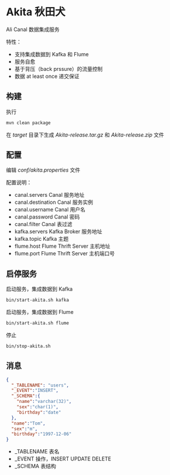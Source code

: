 # Akita 秋田犬
Ali Canal 数据集成服务

特性：

- 支持集成数据到 Kafka 和 Flume
- 服务自愈
- 基于背压（back prssure）的流量控制
- 数据 at least once 递交保证

## 构建

执行

```bash
mvn clean package
```

在 *target* 目录下生成 *Akita-release.tar.gz* 和 *Akita-release.zip* 文件

## 配置

编辑 *conf/akita.properties* 文件

配置说明：

- canal.servers  Canal 服务地址
- canal.destination  Canal 服务实例
- canal.username  Canal 用户名
- canal.password  Canal  密码
- canal.filter  Canal 表过滤
- kafka.servers  Kafka Broker 服务地址
- kafka.topic  Kafka 主题
- flume.host  Flume Thrift Server 主机地址 
- flume.port  Flume Thrift Server 主机端口号

## 启停服务

启动服务，集成数据到 Kafka

```bash
bin/start-akita.sh kafka
```

启动服务，集成数据到 Flume

```bash
bin/start-akita.sh flume
```

停止

```bash
bin/stop-akita.sh
```

## 消息

```json
{
  "_TABLENAME": "users",
  "_EVENT":"INSERT",
  "_SCHEMA":{
    "name":"varchar(32)",
    "sex":"char(1)",
    "birthday":"date"
  },
  "name":"Tom",
  "sex":"m",
  "birthday":"1997-12-06"
}
```

 - _TABLENAME  表名
 - _EVENT  操作，INSERT UPDATE DELETE
 - _SCHEMA  表结构
